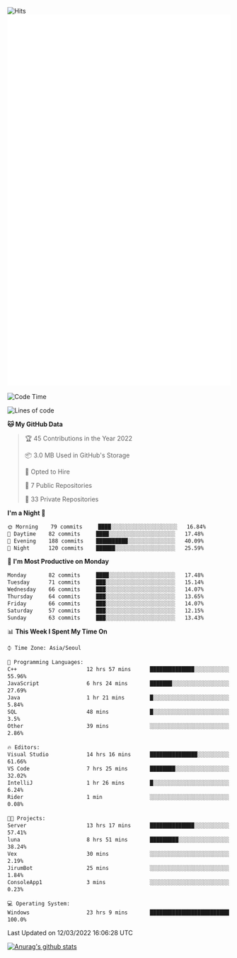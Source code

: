 ![Hits](https://hits.seeyoufarm.com/api/count/incr/badge.svg?url=https%3A%2F%2Fgithub.com%2Fkokose1234&count_bg=%2379C83D&title_bg=%23555555&icon=apple.svg&icon_color=%23E7E7E7&title=hits&edge_flat=false)
<br/>
![Metrics](https://github.com/kokose1234/kokose1234/blob/main/github-metrics.svg)

<!--START_SECTION:waka-->
![Code Time](http://img.shields.io/badge/Code%20Time-563%20hrs%2044%20mins-blue)

![Lines of code](https://img.shields.io/badge/From%20Hello%20World%20I%27ve%20Written-2%20Million%20lines%20of%20code-blue)

**🐱 My GitHub Data** 

> 🏆 45 Contributions in the Year 2022
 > 
> 📦 3.0 MB Used in GitHub's Storage 
 > 
> 💼 Opted to Hire
 > 
> 📜 7 Public Repositories 
 > 
> 🔑 33 Private Repositories  
 > 
**I'm a Night 🦉** 

```text
🌞 Morning    79 commits     ████░░░░░░░░░░░░░░░░░░░░░   16.84% 
🌆 Daytime    82 commits     ████░░░░░░░░░░░░░░░░░░░░░   17.48% 
🌃 Evening    188 commits    ██████████░░░░░░░░░░░░░░░   40.09% 
🌙 Night      120 commits    ██████░░░░░░░░░░░░░░░░░░░   25.59%

```
📅 **I'm Most Productive on Monday** 

```text
Monday       82 commits     ████░░░░░░░░░░░░░░░░░░░░░   17.48% 
Tuesday      71 commits     ███░░░░░░░░░░░░░░░░░░░░░░   15.14% 
Wednesday    66 commits     ███░░░░░░░░░░░░░░░░░░░░░░   14.07% 
Thursday     64 commits     ███░░░░░░░░░░░░░░░░░░░░░░   13.65% 
Friday       66 commits     ███░░░░░░░░░░░░░░░░░░░░░░   14.07% 
Saturday     57 commits     ███░░░░░░░░░░░░░░░░░░░░░░   12.15% 
Sunday       63 commits     ███░░░░░░░░░░░░░░░░░░░░░░   13.43%

```


📊 **This Week I Spent My Time On** 

```text
⌚︎ Time Zone: Asia/Seoul

💬 Programming Languages: 
C++                      12 hrs 57 mins      ██████████████░░░░░░░░░░░   55.96% 
JavaScript               6 hrs 24 mins       ███████░░░░░░░░░░░░░░░░░░   27.69% 
Java                     1 hr 21 mins        █░░░░░░░░░░░░░░░░░░░░░░░░   5.84% 
SQL                      48 mins             █░░░░░░░░░░░░░░░░░░░░░░░░   3.5% 
Other                    39 mins             ░░░░░░░░░░░░░░░░░░░░░░░░░   2.86%

🔥 Editors: 
Visual Studio            14 hrs 16 mins      ███████████████░░░░░░░░░░   61.66% 
VS Code                  7 hrs 25 mins       ████████░░░░░░░░░░░░░░░░░   32.02% 
IntelliJ                 1 hr 26 mins        █░░░░░░░░░░░░░░░░░░░░░░░░   6.24% 
Rider                    1 min               ░░░░░░░░░░░░░░░░░░░░░░░░░   0.08%

🐱‍💻 Projects: 
Server                   13 hrs 17 mins      ██████████████░░░░░░░░░░░   57.41% 
luna                     8 hrs 51 mins       █████████░░░░░░░░░░░░░░░░   38.24% 
Vex                      30 mins             ░░░░░░░░░░░░░░░░░░░░░░░░░   2.19% 
JirumBot                 25 mins             ░░░░░░░░░░░░░░░░░░░░░░░░░   1.84% 
ConsoleApp1              3 mins              ░░░░░░░░░░░░░░░░░░░░░░░░░   0.23%

💻 Operating System: 
Windows                  23 hrs 9 mins       █████████████████████████   100.0%

```


 Last Updated on 12/03/2022 16:06:28 UTC
<!--END_SECTION:waka-->

[![Anurag's github stats](https://github-readme-stats.vercel.app/api?username=kokose1234&theme=dracula)](https://github.com/anuraghazra/github-readme-stats)



	
